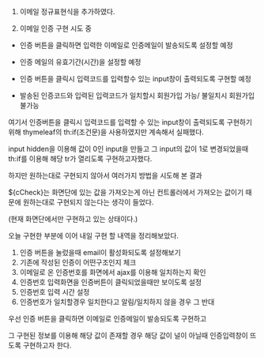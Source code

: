 1. 이메일 정규표현식을 추가하였다.



2. 이메일 인증 구현 시도 중

- 인증 버튼을 클릭하면 입력한 이메일로 인증메일이 발송되도록 설정할 예정

- 인증 메일의 유효기간(시간)을 설정할 예정

- 인증 버튼을 클릭시 입력코드를 입력할수 있는 input창이 출력되도록 구현할 예정

- 발송된 인증코드와 입력된 입력코드가 일치할시 회원가입 가능/ 불일치시 회원가입 불가능



여기서 인증버튼을 클릭시 입력코드를 입력할 수 있는 input창이 출력되도록 구현하기위해 thymeleaf의 th:if(조건문)을 사용하였지만 계속해서 실패했다.

input hidden을 이용해 값이 0인 input을 만들고 그 input의 값이 1로 변경되었을때 th:if를 이용해 해당 tr가 열리도록 구현하고자했다.



하지만 원하는대로 구현되지 않아서 여러가지 방법을 시도해 본 결과

${cCheck}는 화면단에 있는 값을 가져오는게 아닌 컨트롤러에서 가져오는 값이기 때문에 원하는대로 구현되지 않는다는 생각이 들었다.

(현재 화면단에서만 구현하고 있는 상태이다.)



오늘 구현한 부분에 이어  내일 구현 할 내역을 정리해보았다.

1. 인증 버튼을 눌렀을때 email이 활성화되도록 설정해보기
2. 기존에 작성된 인증이 어떤구조인지 체크
3. 이메일로 온 인증번호를 화면에서 ajax를 이용해 일치하는지 확인
4. 인증번호 입력화면을 인증버튼이 클릭되었을때만 보이도록 설정
5. 인증번호 입력 시간 설정
6. 인증번호가 일치할경우 일치한다고 알림/일치하지 않을 경우 그 반대



우선 인증 버튼을 클릭하면 이메일로 인증메일이 발송되도록 구현하고

그 구현된 정보를 이용해 해당 값이 존재할 경우 해당 값이 널이 아닐때 인증입력창이 뜨도록 구현하고자 한다. 
